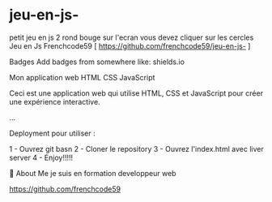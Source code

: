 # jeu-en-js-
petit jeu en js 2 rond bouge sur l'ecran vous devez cliquer sur les cercles 
Jeu en Js
Frenchcode59 [ https://github.com/frenchcode59/jeu-en-js- ]

Badges
Add badges from somewhere like: shields.io

Mon application web
HTML CSS JavaScript

Ceci est une application web qui utilise HTML, CSS et JavaScript pour créer une expérience interactive.

...

Deployment
pour utiliser :

1 - Ouvrez git basn 2 - Cloner le repository 3 - Ouvrez l'index.html avec liver server 4 - Enjoy!!!!!

🚀 About Me
je suis en formation developpeur web

https://github.com/frenchcode59
